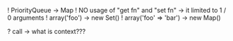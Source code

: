 ! PriorityQueue -> Map
! NO usage of "get fn" and "set fn" -> it limited to 1 / 0 arguments
! array('foo') -> new Set()
! array('foo' => 'bar') -> new Map()


? call -> what is context???
